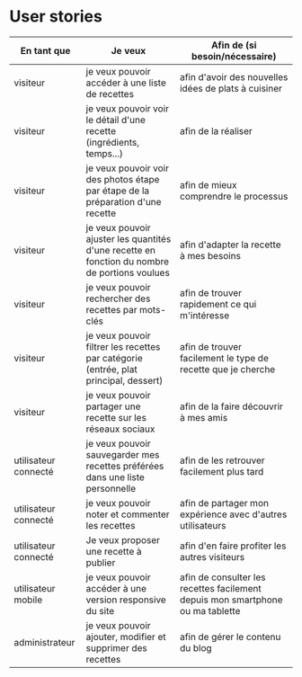# User stories

| En tant que          | Je veux                                                                                       | Afin de (si besoin/nécessaire)                                                 |
| -------------------- | --------------------------------------------------------------------------------------------- | ------------------------------------------------------------------------------ |
| visiteur             | je veux pouvoir accéder à une liste de recettes                                               | afin d'avoir des nouvelles idées de plats à cuisiner                           |
| visiteur             | je veux pouvoir voir le détail d'une recette (ingrédients, temps...)                          | afin de la réaliser                                                            |
| visiteur             | je veux pouvoir voir des photos étape par étape de la préparation d'une recette               | afin de mieux comprendre le processus                                          |
| visiteur             | je veux pouvoir ajuster les quantités d'une recette en fonction du nombre de portions voulues | afin d'adapter la recette à mes besoins                                        |
| visiteur             | je veux pouvoir rechercher des recettes par mots-clés                                         | afin de trouver rapidement ce qui m'intéresse                                  |
| visiteur             | je veux pouvoir filtrer les recettes par catégorie (entrée, plat principal, dessert)          | afin de trouver facilement le type de recette que je cherche                   |
| visiteur             | je veux pouvoir partager une recette sur les réseaux sociaux                                  | afin de la faire découvrir à mes amis                                          |
| utilisateur connecté | je veux pouvoir sauvegarder mes recettes préférées dans une liste personnelle                 | afin de les retrouver facilement plus tard                                     |
| utilisateur connecté | je veux pouvoir noter et commenter les recettes                                               | afin de partager mon expérience avec d'autres utilisateurs                     |
| utilisateur connecté | Je veux proposer une recette à publier                                                        | afin d'en faire profiter les autres visiteurs                                  |
| utilisateur mobile   | je veux pouvoir accéder à une version responsive du site                                      | afin de consulter les recettes facilement depuis mon smartphone ou ma tablette |
| administrateur       | je veux pouvoir ajouter, modifier et supprimer des recettes                                   | afin de gérer le contenu du blog                                               |
